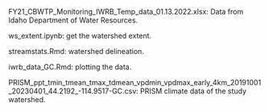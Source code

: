 FY21_CBWTP_Monitoring_IWRB_Temp_data_01.13.2022.xlsx: Data from Idaho Department of Water Resources.

ws_extent.ipynb: get the watershed extent.

streamstats.Rmd: watershed delineation.

iwrb_data_GC.Rmd: plotting the data.

PRISM_ppt_tmin_tmean_tmax_tdmean_vpdmin_vpdmax_early_4km_20191001_20230401_44.2192_-114.9517-GC.csv: PRISM climate data of the study watershed.

